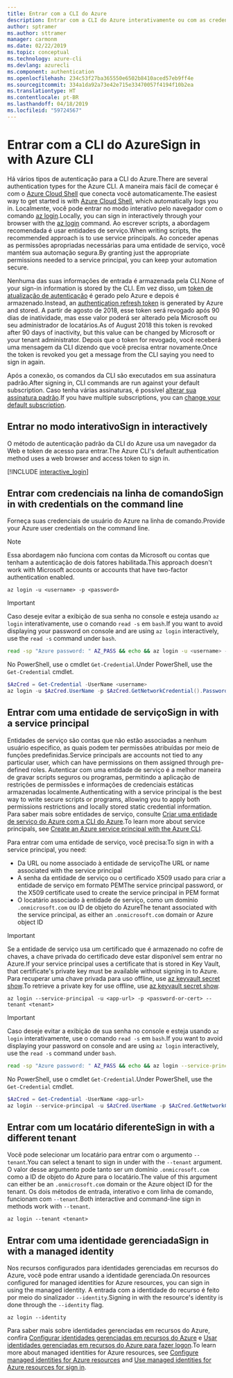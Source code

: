 ```yaml
---
title: Entrar com a CLI do Azure
description: Entrar com a CLI do Azure interativamente ou com as credenciais locais
author: sptramer
ms.author: sttramer
manager: carmonm
ms.date: 02/22/2019
ms.topic: conceptual
ms.technology: azure-cli
ms.devlang: azurecli
ms.component: authentication
ms.openlocfilehash: 234c53f27ba365550e6502b8410aced57eb9ff4e
ms.sourcegitcommit: 334a1da92a73e42e715e33470057f4194f10b2ea
ms.translationtype: HT
ms.contentlocale: pt-BR
ms.lasthandoff: 04/18/2019
ms.locfileid: "59724567"
---
```

# <a name="sign-in-with-azure-cli"></a><span data-ttu-id="48e5c-103">Entrar com a CLI do Azure</span><span class="sxs-lookup"><span data-stu-id="48e5c-103">Sign in with Azure CLI</span></span> 

<span data-ttu-id="48e5c-104">Há vários tipos de autenticação para a CLI do Azure.</span><span class="sxs-lookup"><span data-stu-id="48e5c-104">There are several authentication types for the Azure CLI.</span></span> <span data-ttu-id="48e5c-105">A maneira mais fácil de começar é com o [Azure Cloud Shell](/azure/cloud-shell/overview) que conecta você automaticamente.</span><span class="sxs-lookup"><span data-stu-id="48e5c-105">The easiest way to get started is with [Azure Cloud Shell](/azure/cloud-shell/overview), which automatically logs you in.</span></span>
<span data-ttu-id="48e5c-106">Localmente, você pode entrar no modo interativo pelo navegador com o comando [az login](/cli/azure/reference-index#az-login).</span><span class="sxs-lookup"><span data-stu-id="48e5c-106">Locally, you can sign in interactively through your browser with the [az login](/cli/azure/reference-index#az-login) command.</span></span> <span data-ttu-id="48e5c-107">Ao escrever scripts, a abordagem recomendada é usar entidades de serviço.</span><span class="sxs-lookup"><span data-stu-id="48e5c-107">When writing scripts, the recommended approach is to use service principals.</span></span> <span data-ttu-id="48e5c-108">Ao conceder apenas as permissões apropriadas necessárias para uma entidade de serviço, você mantém sua automação segura.</span><span class="sxs-lookup"><span data-stu-id="48e5c-108">By granting just the appropriate permissions needed to a service principal, you can keep your automation secure.</span></span>

<span data-ttu-id="48e5c-109">Nenhuma das suas informações de entrada é armazenada pela CLI.</span><span class="sxs-lookup"><span data-stu-id="48e5c-109">None of your sign-in information is stored by the CLI.</span></span> <span data-ttu-id="48e5c-110">Em vez disso, um [token de atualização de autenticação](https://docs.microsoft.com/en-us/azure/active-directory/develop/v1-id-and-access-tokens#refresh-tokens) é gerado pelo Azure e depois é armazenado.</span><span class="sxs-lookup"><span data-stu-id="48e5c-110">Instead, an [authentication refresh token](https://docs.microsoft.com/en-us/azure/active-directory/develop/v1-id-and-access-tokens#refresh-tokens) is generated by Azure and stored.</span></span> <span data-ttu-id="48e5c-111">A partir de agosto de 2018, esse token será revogado após 90 dias de inatividade, mas esse valor poderá ser alterado pela Microsoft ou seu administrador de locatários.</span><span class="sxs-lookup"><span data-stu-id="48e5c-111">As of August 2018 this token is revoked after 90 days of inactivity, but this value can be changed by Microsoft or your tenant administrator.</span></span> <span data-ttu-id="48e5c-112">Depois que o token for revogado, você receberá uma mensagem da CLI dizendo que você precisa entrar novamente.</span><span class="sxs-lookup"><span data-stu-id="48e5c-112">Once the token is revoked you get a message from the CLI saying you need to sign in again.</span></span>

<span data-ttu-id="48e5c-113">Após a conexão, os comandos da CLI são executados em sua assinatura padrão.</span><span class="sxs-lookup"><span data-stu-id="48e5c-113">After signing in, CLI commands are run against your default subscription.</span></span> <span data-ttu-id="48e5c-114">Caso tenha várias assinaturas, é possível [alterar sua assinatura padrão](manage-azure-subscriptions-azure-cli.md).</span><span class="sxs-lookup"><span data-stu-id="48e5c-114">If you have multiple subscriptions, you can [change your default subscription](manage-azure-subscriptions-azure-cli.md).</span></span>

## <a name="sign-in-interactively"></a><span data-ttu-id="48e5c-115">Entrar no modo interativo</span><span class="sxs-lookup"><span data-stu-id="48e5c-115">Sign in interactively</span></span>

<span data-ttu-id="48e5c-116">O método de autenticação padrão da CLI do Azure usa um navegador da Web e token de acesso para entrar.</span><span class="sxs-lookup"><span data-stu-id="48e5c-116">The Azure CLI's default authentication method uses a web browser and access token to sign in.</span></span>

[!INCLUDE [interactive_login](includes/interactive-login.md)]

## <a name="sign-in-with-credentials-on-the-command-line"></a><span data-ttu-id="48e5c-117">Entrar com credenciais na linha de comando</span><span class="sxs-lookup"><span data-stu-id="48e5c-117">Sign in with credentials on the command line</span></span>

<span data-ttu-id="48e5c-118">Forneça suas credenciais de usuário do Azure na linha de comando.</span><span class="sxs-lookup"><span data-stu-id="48e5c-118">Provide your Azure user credentials on the command line.</span></span>

> [!Note]
> <span data-ttu-id="48e5c-119">Essa abordagem não funciona com contas da Microsoft ou contas que tenham a autenticação de dois fatores habilitada.</span><span class="sxs-lookup"><span data-stu-id="48e5c-119">This approach doesn't work with Microsoft accounts or accounts that have two-factor authentication enabled.</span></span>

```azurecli-interactive
az login -u <username> -p <password>
```

> [!IMPORTANT]
> <span data-ttu-id="48e5c-120">Caso deseje evitar a exibição de sua senha no console e esteja usando `az login` interativamente, use o comando `read -s` em `bash`.</span><span class="sxs-lookup"><span data-stu-id="48e5c-120">If you want to avoid displaying your password on console and are using `az login` interactively, use the `read -s` command under `bash`.</span></span>
>
> ```bash
> read -sp "Azure password: " AZ_PASS && echo && az login -u <username> -p $AZ_PASS
> ```
>
> <span data-ttu-id="48e5c-121">No PowerShell, use o cmdlet `Get-Credential`.</span><span class="sxs-lookup"><span data-stu-id="48e5c-121">Under PowerShell, use the `Get-Credential` cmdlet.</span></span>
>
> ```powershell
> $AzCred = Get-Credential -UserName <username>
> az login -u $AzCred.UserName -p $AzCred.GetNetworkCredential().Password
> ```

## <a name="sign-in-with-a-service-principal"></a><span data-ttu-id="48e5c-122">Entrar com uma entidade de serviço</span><span class="sxs-lookup"><span data-stu-id="48e5c-122">Sign in with a service principal</span></span>

<span data-ttu-id="48e5c-123">Entidades de serviço são contas que não estão associadas a nenhum usuário específico, as quais podem ter permissões atribuídas por meio de funções predefinidas.</span><span class="sxs-lookup"><span data-stu-id="48e5c-123">Service principals are accounts not tied to any particular user, which can have permissions on them assigned through pre-defined roles.</span></span> <span data-ttu-id="48e5c-124">Autenticar com uma entidade de serviço é a melhor maneira de gravar scripts seguros ou programas, permitindo a aplicação de restrições de permissões e informações de credenciais estáticas armazenadas localmente.</span><span class="sxs-lookup"><span data-stu-id="48e5c-124">Authenticating with a service principal is the best way to write secure scripts or programs, allowing you to apply both permissions restrictions and locally stored static credential information.</span></span> <span data-ttu-id="48e5c-125">Para saber mais sobre entidades de serviço, consulte [Criar uma entidade de serviço do Azure com a CLI do Azure](create-an-azure-service-principal-azure-cli.md).</span><span class="sxs-lookup"><span data-stu-id="48e5c-125">To learn more about service principals, see [Create an Azure service principal with the Azure CLI](create-an-azure-service-principal-azure-cli.md).</span></span>

<span data-ttu-id="48e5c-126">Para entrar com uma entidade de serviço, você precisa:</span><span class="sxs-lookup"><span data-stu-id="48e5c-126">To sign in with a service principal, you need:</span></span>

* <span data-ttu-id="48e5c-127">Da URL ou nome associado à entidade de serviço</span><span class="sxs-lookup"><span data-stu-id="48e5c-127">The URL or name associated with the service principal</span></span>
* <span data-ttu-id="48e5c-128">A senha da entidade de serviço ou o certificado X509 usado para criar a entidade de serviço em formato PEM</span><span class="sxs-lookup"><span data-stu-id="48e5c-128">The service principal password, or the X509 certificate used to create the service principal in PEM format</span></span>
* <span data-ttu-id="48e5c-129">O locatário associado à entidade de serviço, como um domínio `.onmicrosoft.com` ou ID de objeto do Azure</span><span class="sxs-lookup"><span data-stu-id="48e5c-129">The tenant associated with the service principal, as either an `.onmicrosoft.com` domain or Azure object ID</span></span>

> [!IMPORTANT]
>
> <span data-ttu-id="48e5c-130">Se a entidade de serviço usa um certificado que é armazenado no cofre de chaves, a chave privada do certificado deve estar disponível sem entrar no Azure.</span><span class="sxs-lookup"><span data-stu-id="48e5c-130">If your service principal uses a certificate that is stored in Key Vault, that certificate's private key must be available without signing in to Azure.</span></span> <span data-ttu-id="48e5c-131">Para recuperar uma chave privada para uso offline, use [az keyvault secret show](/cli/azure/keyvault/secret).</span><span class="sxs-lookup"><span data-stu-id="48e5c-131">To retrieve a private key for use offline, use [az keyvault secret show](/cli/azure/keyvault/secret).</span></span>

```azurecli-interactive
az login --service-principal -u <app-url> -p <password-or-cert> --tenant <tenant>
```

> [!IMPORTANT]
> <span data-ttu-id="48e5c-132">Caso deseje evitar a exibição de sua senha no console e esteja usando `az login` interativamente, use o comando `read -s` em `bash`.</span><span class="sxs-lookup"><span data-stu-id="48e5c-132">If you want to avoid displaying your password on console and are using `az login` interactively, use the `read -s` command under `bash`.</span></span>
>
> ```bash
> read -sp "Azure password: " AZ_PASS && echo && az login --service-principal -u <app-url> -p $AZ_PASS --tenant <tenant>
> ```
>
> <span data-ttu-id="48e5c-133">No PowerShell, use o cmdlet `Get-Credential`.</span><span class="sxs-lookup"><span data-stu-id="48e5c-133">Under PowerShell, use the `Get-Credential` cmdlet.</span></span>
>
> ```powershell
> $AzCred = Get-Credential -UserName <app-url>
> az login --service-principal -u $AzCred.UserName -p $AzCred.GetNetworkCredential().Password --tenant <tenant>
> ```

## <a name="sign-in-with-a-different-tenant"></a><span data-ttu-id="48e5c-134">Entrar com um locatário diferente</span><span class="sxs-lookup"><span data-stu-id="48e5c-134">Sign in with a different tenant</span></span>

<span data-ttu-id="48e5c-135">Você pode selecionar um locatário para entrar com o argumento `--tenant`.</span><span class="sxs-lookup"><span data-stu-id="48e5c-135">You can select a tenant to sign in under with the `--tenant` argument.</span></span> <span data-ttu-id="48e5c-136">O valor desse argumento pode tanto ser um domínio `.onmicrosoft.com` como a ID de objeto do Azure para o locatário.</span><span class="sxs-lookup"><span data-stu-id="48e5c-136">The value of this argument can either be an `.onmicrosoft.com` domain or the Azure object ID for the tenant.</span></span> <span data-ttu-id="48e5c-137">Os dois métodos de entrada, interativo e com linha de comando, funcionam com `--tenant`.</span><span class="sxs-lookup"><span data-stu-id="48e5c-137">Both interactive and command-line sign in methods work with `--tenant`.</span></span>

```azurecli-interactive
az login --tenant <tenant>
```

## <a name="sign-in-with-a-managed-identity"></a><span data-ttu-id="48e5c-138">Entrar com uma identidade gerenciada</span><span class="sxs-lookup"><span data-stu-id="48e5c-138">Sign in with a managed identity</span></span>

<span data-ttu-id="48e5c-139">Nos recursos configurados para identidades gerenciadas em recursos do Azure, você pode entrar usando a identidade gerenciada.</span><span class="sxs-lookup"><span data-stu-id="48e5c-139">On resources configured for managed identities for Azure resources, you can sign in using the managed identity.</span></span> <span data-ttu-id="48e5c-140">A entrada com a identidade do recurso é feito por meio do sinalizador `--identity`.</span><span class="sxs-lookup"><span data-stu-id="48e5c-140">Signing in with the resource's identity is done through the `--identity` flag.</span></span>

```azurecli-interactive
az login --identity
```

<span data-ttu-id="48e5c-141">Para saber mais sobre identidades gerenciadas em recursos do Azure, confira [Configurar identidades gerenciadas em recursos do Azure](https://docs.microsoft.com/en-us/azure/active-directory/managed-identities-azure-resources/qs-configure-cli-windows-vm) e [Usar identidades gerenciadas em recursos do Azure para fazer logon](https://docs.microsoft.com/en-us/azure/active-directory/managed-identities-azure-resources/how-to-use-vm-sign-in).</span><span class="sxs-lookup"><span data-stu-id="48e5c-141">To learn more about managed identities for Azure resources, see [Configure managed identities for Azure resources](https://docs.microsoft.com/en-us/azure/active-directory/managed-identities-azure-resources/qs-configure-cli-windows-vm) and [Use managed identities for Azure resources for sign in](https://docs.microsoft.com/en-us/azure/active-directory/managed-identities-azure-resources/how-to-use-vm-sign-in).</span></span>
